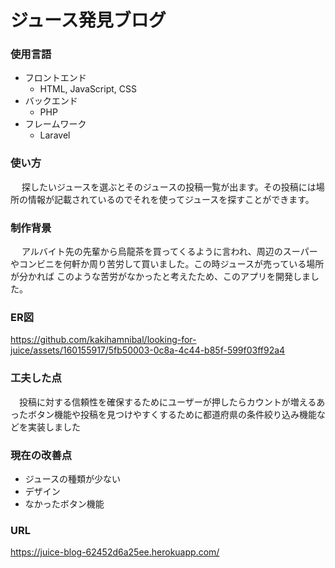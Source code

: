 # ジュース発見ブログ
### 使用言語
* フロントエンド
  * HTML, JavaScript, CSS
* バックエンド
  * PHP
* フレームワーク
  * Laravel
  
### 使い方
&emsp; 探したいジュースを選ぶとそのジュースの投稿一覧が出ます。その投稿には場所の情報が記載されているのでそれを使ってジュースを探すことができます。
### 制作背景
&emsp; アルバイト先の先輩から烏龍茶を買ってくるように言われ、周辺のスーパーやコンビニを何軒か周り苦労して買いました。この時ジュースが売っている場所が分かれば
このような苦労がなかったと考えたため、このアプリを開発しました。
### ER図
https://github.com/kakihamnibal/looking-for-juice/assets/160155917/5fb50003-0c8a-4c44-b85f-599f03ff92a4
### 工夫した点
&emsp;投稿に対する信頼性を確保するためにユーザーが押したらカウントが増えるあったボタン機能や投稿を見つけやすくするために都道府県の条件絞り込み機能などを実装しました
### 現在の改善点
* ジュースの種類が少ない
* デザイン
* なかったボタン機能
### URL
https://juice-blog-62452d6a25ee.herokuapp.com/

  
  
